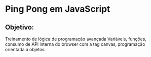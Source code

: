 # Ping Pong em JavaScript

## Objetivo: 
Treinamento de lógica de programação avançada
Variáveis, funções, consumo de API interna do browser com a tag canvas, programação orientada a objetos.